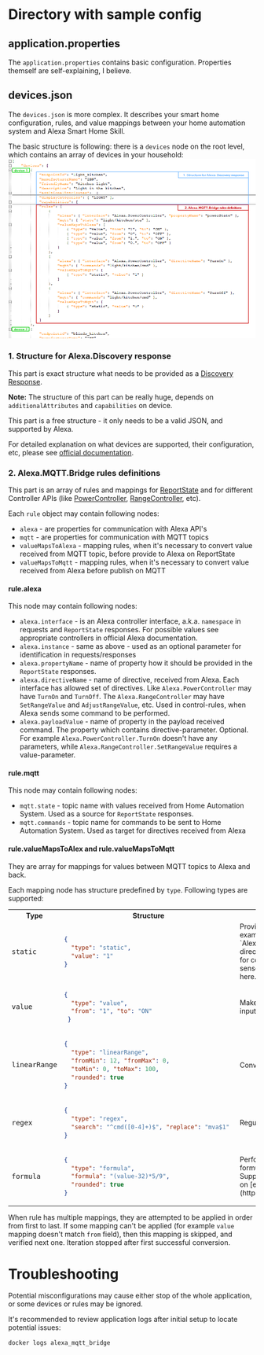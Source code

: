 # Directory with sample config

## application.properties
The `application.properties` contains basic configuration. Properties themself are self-explaining, I believe.

## devices.json
The `devices.json` is more complex. It describes your smart home configuration, rules, and value mappings between your home automation system and Alexa Smart Home Skill.

The basic structure is following: there is a `devices` node on the root level, which contains an array of devices in your household: 
![Structure](../README/devices_json_structure.png)

### 1. Structure for Alexa.Discovery response
This part is exact structure what needs to be provided as a [Discovery Response](https://developer.amazon.com/en-US/docs/alexa/device-apis/alexa-discovery.html).

**Note:** The structure of this part can be really huge, depends on `additionalAttributes` and `capabilities` on device. 

This part is a free structure - it only needs to be a valid JSON, and supported by Alexa.

For detailed explanation on what devices are supported, their configuration, etc, please see [official documentation](https://developer.amazon.com/en-US/docs/alexa/device-apis/alexa-discovery-objects.html).

### 2. Alexa.MQTT.Bridge rules definitions
This part is an array of rules and mappings for [ReportState](https://developer.amazon.com/en-US/docs/alexa/alexa-voice-service/alexa.html#reportstate) and for different 
Controller APIs (like [PowerController](https://developer.amazon.com/en-US/docs/alexa/device-apis/alexa-powercontroller.html), [RangeController](https://developer.amazon.com/en-US/docs/alexa/device-apis/alexa-rangecontroller.html), etc).

Each `rule` object may contain following nodes:
- `alexa` - are properties for communication with Alexa API's
- `mqtt` - are properties for communication with MQTT topics
- `valueMapsToAlexa` - mapping rules, when it's necessary to convert value received from MQTT topic, before provide to Alexa on ReportState
- `valueMapsToMqtt` - mapping rules, when it's necessary to convert value received from Alexa before publish on MQTT

#### rule.alexa
This node may contain following nodes:
- `alexa.interface` - is an Alexa controller interface, a.k.a. `namespace` in requests and `ReportState` responses. For possible values see appropriate controllers in official Alexa documentation.
- `alexa.instance` - same as above - used as an optional parameter for identification in requests/responses
- `alexa.propertyName` - name of property how it should be provided in the `ReportState` responses.
- `alexa.directiveName` - name of directive, received from Alexa. Each interface has allowed set of directives. Like `Alexa.PowerController` may have `TurnOn` and `TurnOff`. The `Alexa.RangeController` may have `SetRangeValue` and `AdjustRangeValue`, etc. Used in control-rules, when Alexa sends some command to be performed.
- `alexa.payloadValue` - name of property in the payload received command. The property which contains directive-parameter. Optional. For example `Alexa.PowerController.TurnOn` doesn't have any parameters, while `Alexa.RangeController.SetRangeValue` requires a value-parameter. 

#### rule.mqtt
This node may contain following nodes:
- `mqtt.state` - topic name with values received from Home Automation System. Used as a source for `ReportState` responses.
- `mqtt.commands` - topic name for commands to be sent to Home Automation System. Used as target for directives received from Alexa

#### rule.valueMapsToAlex and rule.valueMapsToMqtt
They are array for mappings for values between MQTT topics to Alexa and back.

Each mapping node has structure predefined by `type`.
Following types are supported:

<table>
<tr><th>Type</th><th>Structure</th><th>Description</th></tr>
<tr><td><pre>static</pre></td><td>

```json
{ 
  "type": "static", 
  "value": "1" 
}
```

</td>
<td>Provides a predefined value. For example `Alexa.PowerController.TurnOn` directive doesn't provide any value for conversion, therefore it makes sense to register a `static` mapper here. </td></tr>

<tr><td><pre>value</pre></td><td>

```json
{ 
  "type": "value", 
  "from": "1", "to": "ON" 
 }
 ```

</td>
<td>Makes a simple conversion when input value matches to `from` field. </td></tr>

<tr><td><pre>linearRange</pre></td><td>

```json
{ 
  "type": "linearRange", 
  "fromMin": 12, "fromMax": 0, 
  "toMin": 0, "toMax": 100, 
  "rounded": true 
}
```

</td>
<td>Converts integer and float ranges.</td></tr>


<tr><td><pre>regex</pre></td><td>

```json
{ 
  "type": "regex", 
  "search": "^cmd([0-4]+)$", "replace": "mva$1" 
}
```

</td>
<td>Regular expressions.</td></tr>

<tr><td><pre>formula</pre></td><td>

```json
{ 
  "type": "formula", 
  "formula": "(value-32)*5/9", 
  "rounded": true 
}
```

</td>
<td>Performs calculation according to formula with `value` parameter. Supported expressions can be found on [exp4j page](https://www.objecthunter.net/exp4j/)</td></tr>
</table>

When rule has multiple mappings, they are attempted to be applied in order from first to last. If some mapping can't be applied (for example `value` mapping doesn't match `from` field), then this mapping is skipped, and verified next one. Iteration stopped after first successful conversion.    

# Troubleshooting
Potential misconfigurations may cause either stop of the whole application, or some devices or rules may be ignored.

It's recommended to review application logs after initial setup to locate potential issues: 

```
docker logs alexa_mqtt_bridge
```